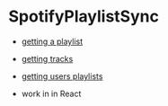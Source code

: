
# SpotifyPlaylistSync

- [getting a playlist](https://developer.spotify.com/web-api/get-playlist)
- [getting tracks](https://developer.spotify.com/web-api/get-playlists-tracks/)
- [getting users playlists](https://developer.spotify.com/web-api/get-list-users-playlists/)

- work in in React
